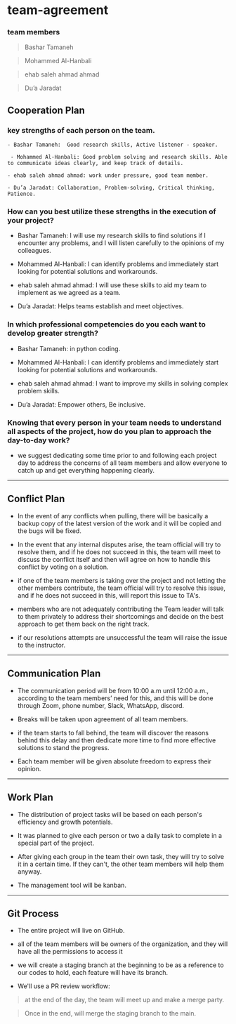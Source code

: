# team-agreement


### team members 
> Bashar Tamaneh

> Mohammed Al-Hanbali

> ehab saleh ahmad ahmad

> Du’a Jaradat

## Cooperation Plan

### key strengths of each person on the team.
~~~
- Bashar Tamaneh:  Good research skills, Active listener - speaker.

 - Mohammed Al-Hanbali: Good problem solving and research skills. Able to communicate ideas clearly, and keep track of details.

- ehab saleh ahmad ahmad: work under pressure, good team member.

- Du’a Jaradat: Collaboration, Problem-solving, Critical thinking, Patience.
~~~

### How can you best utilize these strengths in the execution of your project?
- Bashar Tamaneh: I will use my research skills to find solutions if I encounter any problems, and I will listen carefully to the opinions of my colleagues.

 - Mohammed Al-Hanbali:  I can identify problems and immediately start looking for potential solutions and workarounds.

- ehab saleh ahmad ahmad: I will use these skills to aid my team to implement as we agreed as a team.

- Du’a Jaradat: Helps teams establish and meet objectives.

### In which professional competencies do you each want to develop greater strength?

- Bashar Tamaneh:   in python coding. 

- Mohammed Al-Hanbali: I can identify problems and immediately start looking for potential solutions and workarounds.

- ehab saleh ahmad ahmad: I want to improve my skills in solving complex problem skills.

- Du’a Jaradat: Empower others, Be inclusive.

### Knowing that every person in your team needs to understand all aspects of the project, how do you plan to approach the day-to-day work?
 
- we suggest dedicating some time prior to and following each project day to address the concerns of all team members and allow everyone to catch up and get everything happening clearly.


---

## Conflict Plan
- In the event of any conflicts when pulling, there will be basically a backup copy of the latest version of the work and it will be copied and the bugs will be fixed.

- In the event that any internal disputes arise, the team official will try to resolve them, and if he does not succeed in this, 
the team will meet to discuss the conflict itself and then will agree on how to handle this conflict by voting on a solution.

- if one of the team members is taking over the project and not letting the other members contribute, the team official will try to resolve this issue, and if he does not succeed in this, will report this issue to TA's.

- members who are not adequately contributing the Team leader will talk to them privately to address their shortcomings and decide on the best approach to get them back on the right track.
- if our resolutions attempts are unsuccessful the team will raise the issue to the instructor.
---

## Communication Plan

- The communication period will be from 10:00 a.m until 12:00 a.m., 
according to the team members’ need for this, and this will be done through Zoom, phone number, Slack, WhatsApp, discord.

- Breaks will be taken upon agreement of all team members.

-  if the team starts to fall behind, the team will discover the reasons behind this delay and then dedicate more time to find more effective solutions to stand the progress.

-  Each team member will be given absolute freedom to express their opinion.

---
## Work Plan


- The distribution of project tasks will be based on each person's efficiency and growth potentials.
- It was planned to give each person or two a daily task to complete in a special part of the project.

-  After giving each group in the team their own task, they will try to solve it in a certain time. If they can't, the other team members will help them anyway.

-  The management tool will be kanban.
---

## Git Process

-  The entire project will live on GitHub.
-  all of the team members will be owners of the organization, and they will have all the permissions to access it    
-  we will create a staging branch at the beginning to be as a reference to our codes to hold, each feature will have its branch.

- We'll use a PR review workflow:
> at the end of the day, the team will meet up and make a merge party.

> Once in the end, will merge the staging branch to the main.


